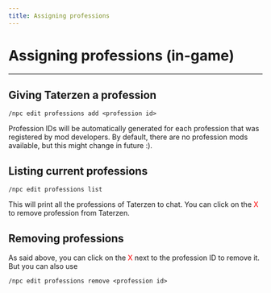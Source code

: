 ```yaml
---
title: Assigning professions
---
```



# Assigning professions (in-game)

---


## Giving Taterzen a profession
```
/npc edit professions add <profession id>
```
Profession IDs will be automatically generated for each profession
that was registered by mod developers. By default, there are no
profession mods available, but this might change in future :).

## Listing current professions
```
/npc edit professions list
```
This will print all the professions of Taterzen to chat.
You can click on the <span style="color:red">X</span> to remove profession from Taterzen.

## Removing professions
As said above, you can click on the <span style="color:red">X</span> next to the profession
ID to remove it. But you can also use
```
/npc edit professions remove <profession id>
```
